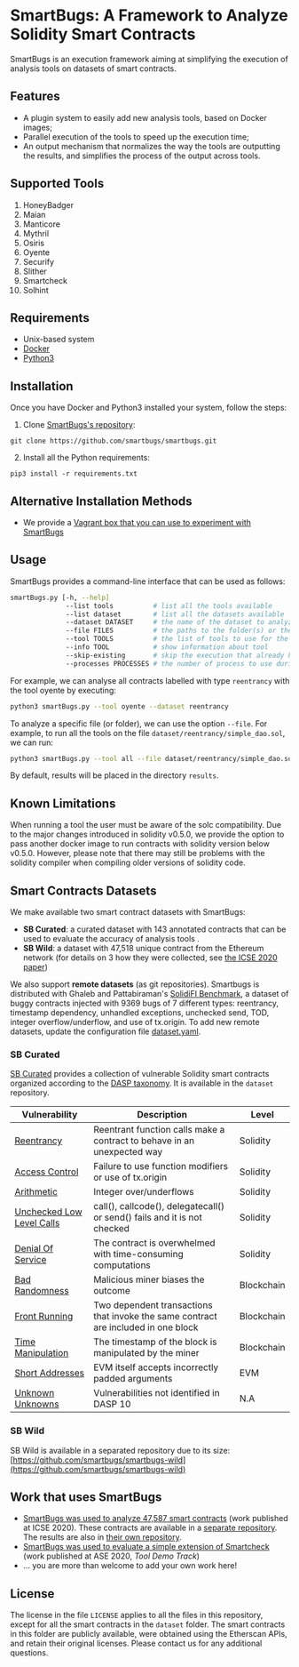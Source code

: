 # SmartBugs: A Framework to Analyze Solidity Smart Contracts

SmartBugs is an execution framework aiming at simplifying the execution of analysis tools on datasets of smart contracts.

## Features

- A plugin system to easily add new analysis tools, based on Docker images;
- Parallel execution of the tools to speed up the execution time;
- An output mechanism that normalizes the way the tools are outputting the results, and simplifies the process of the output across tools.

## Supported Tools

1. HoneyBadger
2. Maian
3. Manticore
4. Mythril
5. Osiris
6. Oyente
7. Securify
8. Slither
9. Smartcheck
10. Solhint

## Requirements

- Unix-based system
- [Docker](https://docs.docker.com/install)
- [Python3](https://www.python.org)

## Installation

Once you have Docker and Python3 installed your system, follow the steps:

1. Clone [SmartBugs's repository](https://github.com/smartbugs/smartbugs):

```
git clone https://github.com/smartbugs/smartbugs.git
```

2. Install all the Python requirements:

```
pip3 install -r requirements.txt
```

## Alternative Installation Methods

- We provide a [Vagrant box that you can use to experiment with SmartBugs](https://github.com/smartbugs/smartbugs/tree/master/utils/vagrant)

## Usage

SmartBugs provides a command-line interface that can be used as follows:
```bash
smartBugs.py [-h, --help]
              --list tools          # list all the tools available
              --list dataset        # list all the datasets available
              --dataset DATASET     # the name of the dataset to analyze (e.g. reentrancy)
              --file FILES          # the paths to the folder(s) or the Solidity contract(s) to analyze
              --tool TOOLS          # the list of tools to use for the analysis (all to use all of them) 
              --info TOOL           # show information about tool
              --skip-existing       # skip the execution that already has results
              --processes PROCESSES # the number of process to use during the analysis (by default 1)
```

For example, we can analyse all contracts labelled with type `reentrancy` with the tool oyente by executing:

```bash
python3 smartBugs.py --tool oyente --dataset reentrancy
```

To analyze a specific file (or folder), we can use the option `--file`. For example, to run all the tools on the file `dataset/reentrancy/simple_dao.sol`, we can run:

```bash
python3 smartBugs.py --tool all --file dataset/reentrancy/simple_dao.sol
```

By default, results will be placed in the directory `results`. 

## Known Limitations

When running a tool the user must be aware of the solc compatibility. Due to the major changes introduced in solidity v0.5.0, we provide the option to pass another docker image to run contracts with solidity version below v0.5.0. However, please note that there may still be problems with the solidity compiler when compiling older versions of solidity code. 

## Smart Contracts Datasets

We make available two smart contract datasets with SmartBugs:

- **SB Curated**: a curated dataset with 143 annotated contracts that can be used to evaluate the accuracy of analysis tools    .
- **SB Wild**: a dataset with 47,518 unique contract from the Ethereum network (for details on 3 how they were collected, see [the ICSE 2020 paper](https://arxiv.org/abs/1910.10601))

We also support **remote datasets** (as git repositories). Smartbugs is distributed with Ghaleb and Pattabiraman's [SolidiFI Benchmark](https://github.com/smartbugs/SolidiFI-benchmark), a dataset of buggy contracts injected with 9369 bugs of 7 different types: reentrancy, timestamp dependency, unhandled exceptions, unchecked send, TOD, integer overflow/underflow, and use of tx.origin. To add new remote datasets, update the configuration file [dataset.yaml](config/dataset/dataset.yaml).

### SB Curated

[SB Curated](https://github.com/smartbugs/smartbugs/blob/master/dataset) provides a collection of vulnerable Solidity smart contracts organized according to the [DASP taxonomy](https://dasp.co). It is available in the `dataset` repository.

| Vulnerability | Description | Level |
| --- | --- | -- |
| [Reentrancy](https://github.com/smartbugs/smartbugs/blob/master/dataset/reentrancy) | Reentrant function calls make a contract to behave in an unexpected way | Solidity |
| [Access Control](https://github.com/smartbugs/smartbugs/blob/master/dataset/access_control) | Failure to use function modifiers or use of tx.origin | Solidity |
| [Arithmetic](https://github.com/smartbugs/smartbugs/blob/master/dataset/arithmetic) | Integer over/underflows | Solidity |
| [Unchecked Low Level Calls](https://github.com/smartbugs/smartbugs/blob/master/dataset/unchecked_low_level_calls) | call(), callcode(), delegatecall() or send() fails and it is not checked | Solidity |
| [Denial Of Service](https://github.com/smartbugs/smartbugs/blob/master/dataset/denial_of_service) | The contract is overwhelmed with time-consuming computations | Solidity |
| [Bad Randomness](https://github.com/smartbugs/smartbugs/blob/master/dataset/bad_randomness) | Malicious miner biases the outcome | Blockchain |
| [Front Running](https://github.com/smartbugs/smartbugs/blob/master/dataset/front_running) | Two dependent transactions that invoke the same contract are included in one block | Blockchain |
| [Time Manipulation](https://github.com/smartbugs/smartbugs/blob/master/dataset/time_manipulation) | The timestamp of the block is manipulated by the miner | Blockchain |
| [Short Addresses](https://github.com/smartbugs/smartbugs/blob/master/dataset/short_addresses) | EVM itself accepts incorrectly padded arguments | EVM |
| [Unknown Unknowns](https://github.com/smartbugs/smartbugs/blob/master/dataset/other) | Vulnerabilities not identified in DASP 10 | N.A |


### SB Wild

SB Wild is available in a separated repository due to its size: [https://github.com/smartbugs/smartbugs-wild](https://github.com/smartbugs/smartbugs-wild)


## Work that uses SmartBugs
- [SmartBugs was used to analyze 47,587 smart contracts](https://joaoff.com/publication/2020/icse) (work published at ICSE 2020). These contracts are available in a [separate repository](https://github.com/smartbugs/smartbugs-wild). The results are also in [their own repository](https://github.com/smartbugs/smartbugs-results).
- [SmartBugs was used to evaluate a simple extension of Smartcheck](https://joaoff.com/publication/2020/ase) (work published at ASE 2020, _Tool Demo Track_)
- ... you are more than welcome to add your own work here!


## License
The license in the file `LICENSE` applies to all the files in this repository,
except for all the smart contracts in the `dataset` folder. 
The smart contracts in this folder are
publicly available, were obtained using the Etherscan APIs, and retain their
original licenses. Please contact us for any additional questions.
